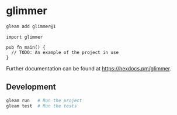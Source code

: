 # glimmer

[//]: # '[![Package Version](https://img.shields.io/hexpm/v/glimmer)](https://hex.pm/packages/glimmer)'
[//]: # '[![Hex Docs](https://img.shields.io/badge/hex-docs-ffaff3)](https://hexdocs.pm/glimmer/)'

```sh
gleam add glimmer@1
```

```gleam
import glimmer

pub fn main() {
  // TODO: An example of the project in use
}
```

Further documentation can be found at <https://hexdocs.pm/glimmer>.

## Development

```sh
gleam run   # Run the project
gleam test  # Run the tests
```
